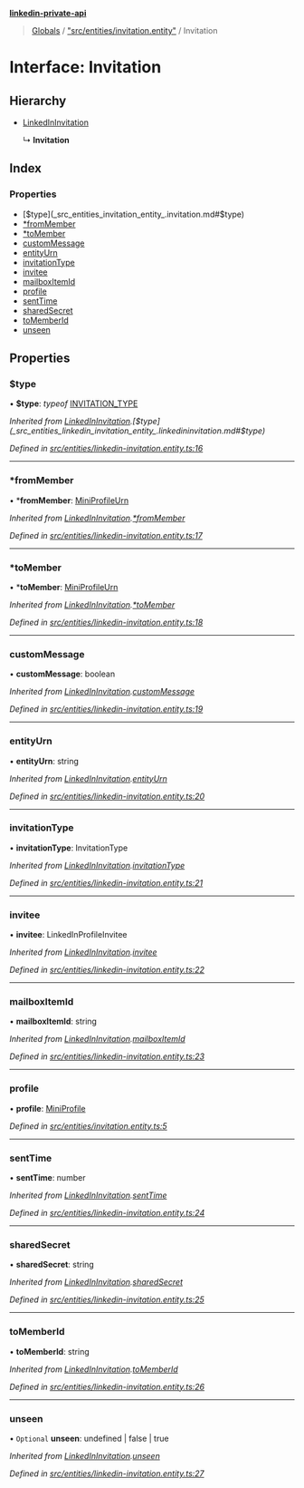 **[linkedin-private-api](../README.md)**

> [Globals](../globals.md) / ["src/entities/invitation.entity"](../modules/_src_entities_invitation_entity_.md) / Invitation

# Interface: Invitation

## Hierarchy

* [LinkedInInvitation](_src_entities_linkedin_invitation_entity_.linkedininvitation.md)

  ↳ **Invitation**

## Index

### Properties

* [$type](_src_entities_invitation_entity_.invitation.md#$type)
* [*fromMember](_src_entities_invitation_entity_.invitation.md#*frommember)
* [*toMember](_src_entities_invitation_entity_.invitation.md#*tomember)
* [customMessage](_src_entities_invitation_entity_.invitation.md#custommessage)
* [entityUrn](_src_entities_invitation_entity_.invitation.md#entityurn)
* [invitationType](_src_entities_invitation_entity_.invitation.md#invitationtype)
* [invitee](_src_entities_invitation_entity_.invitation.md#invitee)
* [mailboxItemId](_src_entities_invitation_entity_.invitation.md#mailboxitemid)
* [profile](_src_entities_invitation_entity_.invitation.md#profile)
* [sentTime](_src_entities_invitation_entity_.invitation.md#senttime)
* [sharedSecret](_src_entities_invitation_entity_.invitation.md#sharedsecret)
* [toMemberId](_src_entities_invitation_entity_.invitation.md#tomemberid)
* [unseen](_src_entities_invitation_entity_.invitation.md#unseen)

## Properties

### $type

•  **$type**: *typeof* [INVITATION\_TYPE](../modules/_src_entities_linkedin_invitation_entity_.md#invitation_type)

*Inherited from [LinkedInInvitation](_src_entities_linkedin_invitation_entity_.linkedininvitation.md).[$type](_src_entities_linkedin_invitation_entity_.linkedininvitation.md#$type)*

*Defined in [src/entities/linkedin-invitation.entity.ts:16](https://github.com/stpoa/linkedin-private-api/blob/2f83b91/src/entities/linkedin-invitation.entity.ts#L16)*

___

### *fromMember

•  ***fromMember**: [MiniProfileUrn](../modules/_src_entities_linkedin_mini_profile_entity_.md#miniprofileurn)

*Inherited from [LinkedInInvitation](_src_entities_linkedin_invitation_entity_.linkedininvitation.md).[*fromMember](_src_entities_linkedin_invitation_entity_.linkedininvitation.md#*frommember)*

*Defined in [src/entities/linkedin-invitation.entity.ts:17](https://github.com/stpoa/linkedin-private-api/blob/2f83b91/src/entities/linkedin-invitation.entity.ts#L17)*

___

### *toMember

•  ***toMember**: [MiniProfileUrn](../modules/_src_entities_linkedin_mini_profile_entity_.md#miniprofileurn)

*Inherited from [LinkedInInvitation](_src_entities_linkedin_invitation_entity_.linkedininvitation.md).[*toMember](_src_entities_linkedin_invitation_entity_.linkedininvitation.md#*tomember)*

*Defined in [src/entities/linkedin-invitation.entity.ts:18](https://github.com/stpoa/linkedin-private-api/blob/2f83b91/src/entities/linkedin-invitation.entity.ts#L18)*

___

### customMessage

•  **customMessage**: boolean

*Inherited from [LinkedInInvitation](_src_entities_linkedin_invitation_entity_.linkedininvitation.md).[customMessage](_src_entities_linkedin_invitation_entity_.linkedininvitation.md#custommessage)*

*Defined in [src/entities/linkedin-invitation.entity.ts:19](https://github.com/stpoa/linkedin-private-api/blob/2f83b91/src/entities/linkedin-invitation.entity.ts#L19)*

___

### entityUrn

•  **entityUrn**: string

*Inherited from [LinkedInInvitation](_src_entities_linkedin_invitation_entity_.linkedininvitation.md).[entityUrn](_src_entities_linkedin_invitation_entity_.linkedininvitation.md#entityurn)*

*Defined in [src/entities/linkedin-invitation.entity.ts:20](https://github.com/stpoa/linkedin-private-api/blob/2f83b91/src/entities/linkedin-invitation.entity.ts#L20)*

___

### invitationType

•  **invitationType**: InvitationType

*Inherited from [LinkedInInvitation](_src_entities_linkedin_invitation_entity_.linkedininvitation.md).[invitationType](_src_entities_linkedin_invitation_entity_.linkedininvitation.md#invitationtype)*

*Defined in [src/entities/linkedin-invitation.entity.ts:21](https://github.com/stpoa/linkedin-private-api/blob/2f83b91/src/entities/linkedin-invitation.entity.ts#L21)*

___

### invitee

•  **invitee**: LinkedInProfileInvitee

*Inherited from [LinkedInInvitation](_src_entities_linkedin_invitation_entity_.linkedininvitation.md).[invitee](_src_entities_linkedin_invitation_entity_.linkedininvitation.md#invitee)*

*Defined in [src/entities/linkedin-invitation.entity.ts:22](https://github.com/stpoa/linkedin-private-api/blob/2f83b91/src/entities/linkedin-invitation.entity.ts#L22)*

___

### mailboxItemId

•  **mailboxItemId**: string

*Inherited from [LinkedInInvitation](_src_entities_linkedin_invitation_entity_.linkedininvitation.md).[mailboxItemId](_src_entities_linkedin_invitation_entity_.linkedininvitation.md#mailboxitemid)*

*Defined in [src/entities/linkedin-invitation.entity.ts:23](https://github.com/stpoa/linkedin-private-api/blob/2f83b91/src/entities/linkedin-invitation.entity.ts#L23)*

___

### profile

•  **profile**: [MiniProfile](_src_entities_mini_profile_entity_.miniprofile.md)

*Defined in [src/entities/invitation.entity.ts:5](https://github.com/stpoa/linkedin-private-api/blob/2f83b91/src/entities/invitation.entity.ts#L5)*

___

### sentTime

•  **sentTime**: number

*Inherited from [LinkedInInvitation](_src_entities_linkedin_invitation_entity_.linkedininvitation.md).[sentTime](_src_entities_linkedin_invitation_entity_.linkedininvitation.md#senttime)*

*Defined in [src/entities/linkedin-invitation.entity.ts:24](https://github.com/stpoa/linkedin-private-api/blob/2f83b91/src/entities/linkedin-invitation.entity.ts#L24)*

___

### sharedSecret

•  **sharedSecret**: string

*Inherited from [LinkedInInvitation](_src_entities_linkedin_invitation_entity_.linkedininvitation.md).[sharedSecret](_src_entities_linkedin_invitation_entity_.linkedininvitation.md#sharedsecret)*

*Defined in [src/entities/linkedin-invitation.entity.ts:25](https://github.com/stpoa/linkedin-private-api/blob/2f83b91/src/entities/linkedin-invitation.entity.ts#L25)*

___

### toMemberId

•  **toMemberId**: string

*Inherited from [LinkedInInvitation](_src_entities_linkedin_invitation_entity_.linkedininvitation.md).[toMemberId](_src_entities_linkedin_invitation_entity_.linkedininvitation.md#tomemberid)*

*Defined in [src/entities/linkedin-invitation.entity.ts:26](https://github.com/stpoa/linkedin-private-api/blob/2f83b91/src/entities/linkedin-invitation.entity.ts#L26)*

___

### unseen

• `Optional` **unseen**: undefined \| false \| true

*Inherited from [LinkedInInvitation](_src_entities_linkedin_invitation_entity_.linkedininvitation.md).[unseen](_src_entities_linkedin_invitation_entity_.linkedininvitation.md#unseen)*

*Defined in [src/entities/linkedin-invitation.entity.ts:27](https://github.com/stpoa/linkedin-private-api/blob/2f83b91/src/entities/linkedin-invitation.entity.ts#L27)*
